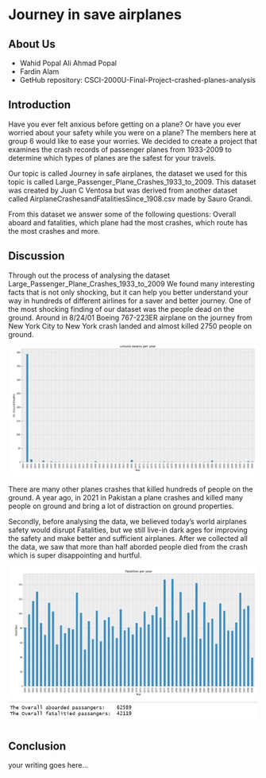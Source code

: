 # Journey in save airplanes

## About Us
- Wahid Popal Ali Ahmad Popal
- Fardin Alam
- GetHub repository: CSCI-2000U-Final-Project-crashed-planes-analysis

## Introduction

Have you ever felt anxious before getting on a plane? Or have you ever worried about your safety while you were on a plane? The members here at group 6 would like to ease your worries. We decided to create a project that examines the crash records of passenger planes from 1933-2009 to determine which types of planes are the safest for your travels. 

Our topic is called Journey in safe airplanes, the dataset we used for this topic is called Large_Passenger_Plane_Crashes_1933_to_2009. This dataset was created by Juan C Ventosa but was derived from another dataset called AirplaneCrashesandFatalitiesSince_1908.csv made by Sauro Grandi. 

From this dataset we answer some of the following questions: Overall aboard and fatalities, which plane had the most crashes, which route has the most crashes and more.

## Discussion

Through out the process of analysing the dataset Large_Passenger_Plane_Crashes_1933_to_2009 We found many interesting facts that is not only shocking, but it can help you better understand your way in hundreds of different airlines for a saver and better journey. One of the most shocking finding of our dataset was the people dead on the ground. Around in 8/24/01 Boeing 767-223ER airplane on the journey from New York City to New York crash landed and almost killed 2750 people on ground.

![](Images/3.jpg)

There are many other planes crashes that killed hundreds of people on the ground. A year ago, in 2021 in Pakistan a plane crashes and killed many people on ground and bring a lot of distraction on ground properties.


Secondly, before analysing the data, we believed today’s world airplanes safety would disrupt Fatalities, but we still live-in dark ages for improving the safety and make better and sufficient airplanes. After we collected all the data, we saw that more than half aborded people died from the crash which is super disappointing and hurtful.

![](Images/4.jpg)
![](Images/10.jpg)












## Conclusion

your writing goes here...
